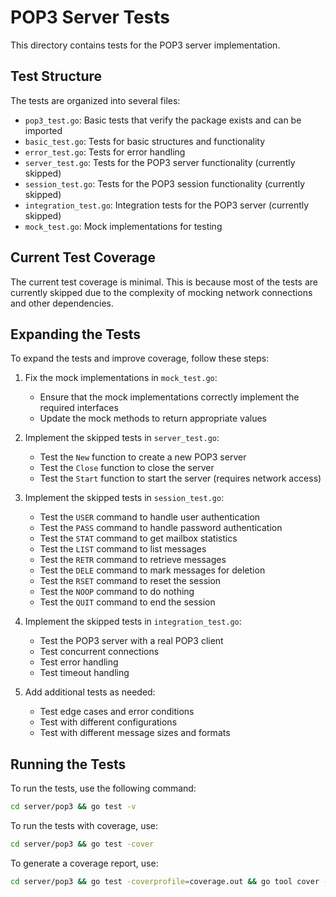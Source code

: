 # POP3 Server Tests

This directory contains tests for the POP3 server implementation.

## Test Structure

The tests are organized into several files:

- `pop3_test.go`: Basic tests that verify the package exists and can be imported
- `basic_test.go`: Tests for basic structures and functionality
- `error_test.go`: Tests for error handling
- `server_test.go`: Tests for the POP3 server functionality (currently skipped)
- `session_test.go`: Tests for the POP3 session functionality (currently skipped)
- `integration_test.go`: Integration tests for the POP3 server (currently skipped)
- `mock_test.go`: Mock implementations for testing

## Current Test Coverage

The current test coverage is minimal. This is because most of the tests are currently skipped due to the complexity of mocking network connections and other dependencies.

## Expanding the Tests

To expand the tests and improve coverage, follow these steps:

1. Fix the mock implementations in `mock_test.go`:
   - Ensure that the mock implementations correctly implement the required interfaces
   - Update the mock methods to return appropriate values

2. Implement the skipped tests in `server_test.go`:
   - Test the `New` function to create a new POP3 server
   - Test the `Close` function to close the server
   - Test the `Start` function to start the server (requires network access)

3. Implement the skipped tests in `session_test.go`:
   - Test the `USER` command to handle user authentication
   - Test the `PASS` command to handle password authentication
   - Test the `STAT` command to get mailbox statistics
   - Test the `LIST` command to list messages
   - Test the `RETR` command to retrieve messages
   - Test the `DELE` command to mark messages for deletion
   - Test the `RSET` command to reset the session
   - Test the `NOOP` command to do nothing
   - Test the `QUIT` command to end the session

4. Implement the skipped tests in `integration_test.go`:
   - Test the POP3 server with a real POP3 client
   - Test concurrent connections
   - Test error handling
   - Test timeout handling

5. Add additional tests as needed:
   - Test edge cases and error conditions
   - Test with different configurations
   - Test with different message sizes and formats

## Running the Tests

To run the tests, use the following command:

```bash
cd server/pop3 && go test -v
```

To run the tests with coverage, use:

```bash
cd server/pop3 && go test -cover
```

To generate a coverage report, use:

```bash
cd server/pop3 && go test -coverprofile=coverage.out && go tool cover -html=coverage.out
